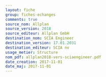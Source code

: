 ```yaml
---
layout: fiche
group: fiches-echanges
comments: true
source_nom: Allplan
source_version: 2018
source_editeur: Allplan GmbH
destination_nom: SCIA Engineer
destination_version: 17.01.2031
destination_editeur: SCIA nv
usage_metier: Structure
nom_pdf: allplan2018-vers-sciaengineer.pdf
date_creation: 2017-11-01
date_maj: 2017-11-01
---
```

